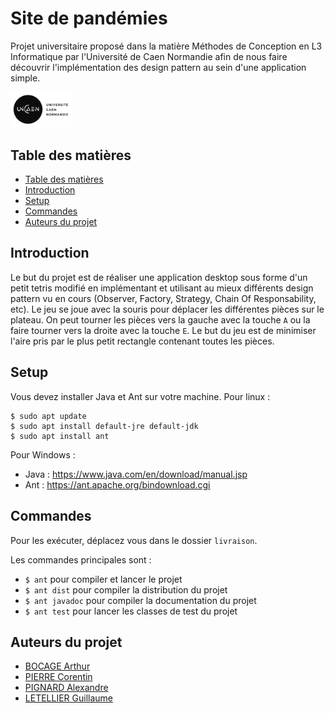 # Site de pandémies

Projet universitaire proposé dans la matière Méthodes de Conception en L3 Informatique par l'Université de Caen Normandie afin de nous faire découvrir l'implémentation des design pattern au sein d'une application simple.

<img src="logo-UNICAEN.jpg" style="width: 100px;" />

## Table des matières

- [Table des matières](#table-des-matières)
- [Introduction](#introduction)
- [Setup](#setup)
- [Commandes](#commandes)
- [Auteurs du projet](#auteurs-du-projet)

## Introduction

Le but du projet est de réaliser une application desktop sous forme d'un petit tetris modifié en implémentant et utilisant au mieux différents design pattern vu en cours (Observer, Factory, Strategy, Chain Of Responsability, etc).
Le jeu se joue avec la souris pour déplacer les différentes pièces sur le plateau. On peut tourner les pièces vers la gauche avec la touche <code>A</code> ou la faire tourner vers la droite avec la touche <code>E</code>.
Le but du jeu est de minimiser l'aire pris par le plus petit rectangle contenant toutes les pièces.

## Setup

Vous devez installer Java et Ant sur votre machine.
Pour linux :
```shell
$ sudo apt update
$ sudo apt install default-jre default-jdk
$ sudo apt install ant
```

Pour Windows :
- Java : https://www.java.com/en/download/manual.jsp
- Ant : https://ant.apache.org/bindownload.cgi

## Commandes
Pour les exécuter, déplacez vous dans le dossier `livraison`.

Les commandes principales sont :

- `$ ant` pour compiler et lancer le projet
- `$ ant dist` pour compiler la distribution du projet
- `$ ant javadoc` pour compiler la documentation du projet
- `$ ant test` pour lancer les classes de test du projet

## Auteurs du projet

- [BOCAGE Arthur](https://github.com/TurluTwoD)
- [PIERRE Corentin](https://github.com/coco-ia)
- [PIGNARD Alexandre](https://github.com/Myrani)
- [LETELLIER Guillaume](https://github.com/Guigui14460)
